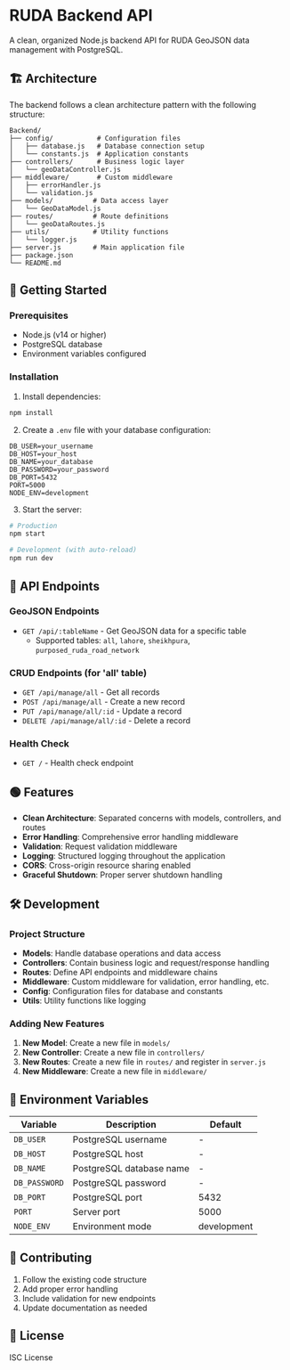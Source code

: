 # RUDA Backend API

A clean, organized Node.js backend API for RUDA GeoJSON data management with PostgreSQL.

## 🏗️ Architecture

The backend follows a clean architecture pattern with the following structure:

```
Backend/
├── config/           # Configuration files
│   ├── database.js   # Database connection setup
│   └── constants.js  # Application constants
├── controllers/      # Business logic layer
│   └── geoDataController.js
├── middleware/       # Custom middleware
│   ├── errorHandler.js
│   └── validation.js
├── models/          # Data access layer
│   └── GeoDataModel.js
├── routes/          # Route definitions
│   └── geoDataRoutes.js
├── utils/           # Utility functions
│   └── logger.js
├── server.js        # Main application file
├── package.json
└── README.md
```

## 🚀 Getting Started

### Prerequisites

- Node.js (v14 or higher)
- PostgreSQL database
- Environment variables configured

### Installation

1. Install dependencies:

```bash
npm install
```

2. Create a `.env` file with your database configuration:

```env
DB_USER=your_username
DB_HOST=your_host
DB_NAME=your_database
DB_PASSWORD=your_password
DB_PORT=5432
PORT=5000
NODE_ENV=development
```

3. Start the server:

```bash
# Production
npm start

# Development (with auto-reload)
npm run dev
```

## 📡 API Endpoints

### GeoJSON Endpoints

- `GET /api/:tableName` - Get GeoJSON data for a specific table
  - Supported tables: `all`, `lahore`, `sheikhpura`, `purposed_ruda_road_network`

### CRUD Endpoints (for 'all' table)

- `GET /api/manage/all` - Get all records
- `POST /api/manage/all` - Create a new record
- `PUT /api/manage/all/:id` - Update a record
- `DELETE /api/manage/all/:id` - Delete a record

### Health Check

- `GET /` - Health check endpoint

## 🟢 Features

- **Clean Architecture**: Separated concerns with models, controllers, and routes
- **Error Handling**: Comprehensive error handling middleware
- **Validation**: Request validation middleware
- **Logging**: Structured logging throughout the application
- **CORS**: Cross-origin resource sharing enabled
- **Graceful Shutdown**: Proper server shutdown handling

## 🛠️ Development

### Project Structure

- **Models**: Handle database operations and data access
- **Controllers**: Contain business logic and request/response handling
- **Routes**: Define API endpoints and middleware chains
- **Middleware**: Custom middleware for validation, error handling, etc.
- **Config**: Configuration files for database and constants
- **Utils**: Utility functions like logging

### Adding New Features

1. **New Model**: Create a new file in `models/`
2. **New Controller**: Create a new file in `controllers/`
3. **New Routes**: Create a new file in `routes/` and register in `server.js`
4. **New Middleware**: Create a new file in `middleware/`

## 📝 Environment Variables

| Variable      | Description              | Default     |
| ------------- | ------------------------ | ----------- |
| `DB_USER`     | PostgreSQL username      | -           |
| `DB_HOST`     | PostgreSQL host          | -           |
| `DB_NAME`     | PostgreSQL database name | -           |
| `DB_PASSWORD` | PostgreSQL password      | -           |
| `DB_PORT`     | PostgreSQL port          | 5432        |
| `PORT`        | Server port              | 5000        |
| `NODE_ENV`    | Environment mode         | development |

## 🤝 Contributing

1. Follow the existing code structure
2. Add proper error handling
3. Include validation for new endpoints
4. Update documentation as needed

## 📄 License

ISC License
